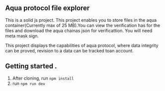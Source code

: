 ## Aqua protocol file explorer
This is a solid js project.
This project enables you to store files in  the aqua container(Currently max of 25 MB).You can view the  verification has for the files and download the aqua chainas json for verificattion.
You will need meta mask sign.

This project displays the capabilities of aqua protocol, where data  integrity can be proved, revision to a data can be tracked toan account.


## Getting started .
1. After cloning, run `npm install`
2. run `npm run dev`
